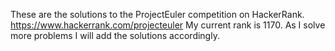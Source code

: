 These are the solutions to the ProjectEuler competition on HackerRank.
https://www.hackerrank.com/projecteuler
My current rank is 1170.
As I solve more problems I will add the solutions accordingly.

